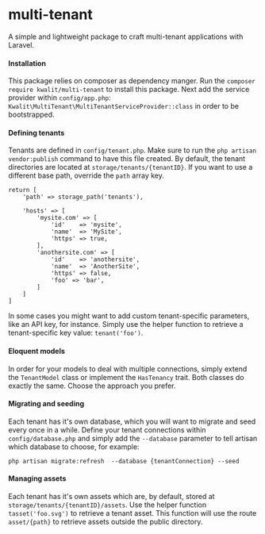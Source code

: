 # multi-tenant
A simple and lightweight package to craft multi-tenant applications with Laravel.

#### Installation
This package relies on composer as dependency manger. Run the `composer require kwalit/multi-tenant` to install this package. Next add the service provider within `config/app.php`: `Kwalit\MultiTenant\MultiTenantServiceProvider::class` in order to be bootstrapped.

#### Defining tenants
Tenants are defined in `config/tenant.php`. Make sure to run the `php artisan vendor:publish` command to have this file created. By default, the tenant directories are located at `storage/tenants/{tenantID}`. If you want to use a different base path, override the `path` array key.
   
    return [
        'path' => storage_path('tenants'),
        
        'hosts' => [
            'mysite.com' => [
                'id'    => 'mysite',
                'name'  => 'MySite',
                'https' => true,
            ],
            'anothersite.com' => [
                'id'    => 'anothersite',
                'name'  => 'AnotherSite',
                'https' => false,
                'foo' => 'bar',
            ]
        ]
    ]
    
In some cases you might want to add custom tenant-specific parameters, like an API key, for instance. Simply use the helper function to retrieve a tenant-specific key value: `tenant('foo')`.

#### Eloquent models
In order for your models to deal with multiple connections, simply extend the `TenantModel` class or implement the `HasTenancy` trait. Both classes do exactly the same. Choose the approach you prefer.

#### Migrating and seeding
Each tenant has it's own database, which you will want to migrate and seed every once in a while. Define your tenant connections within `config/database.php` and simply add the `--database` parameter to tell artisan which database to choose, for example:

    php artisan migrate:refresh  --database {tenantConnection} --seed
    
#### Managing assets
Each tenant has it's own assets which are, by default, stored at `storage/tenants/{tenantID}/assets`. Use the helper function `tasset('foo.svg')` to retrieve a tenant asset. This function will use the route `asset/{path}` to retrieve assets outside the public directory.